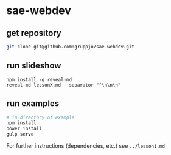 # sae-webdev

## get repository
```sh
git clone git@github.com:gruppjo/sae-webdev.git
```

## run slideshow

```
npm install -g reveal-md
reveal-md lessonX.md --separator "^\n\n\n"
```

## run examples

```sh
# in directory of example
npm install
bower install
gulp serve
```
For further instructions (dependencies, etc.) see `../lesson1.md`
